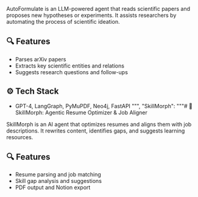 AutoFormulate is an LLM-powered agent that reads scientific papers and proposes new hypotheses or experiments. It assists researchers by automating the process of scientific ideation.

## 🔍 Features
- Parses arXiv papers
- Extracts key scientific entities and relations
- Suggests research questions and follow-ups

## ⚙️ Tech Stack
- GPT-4, LangGraph, PyMuPDF, Neo4j, FastAPI
""",
    "SkillMorph": """# 📄 SkillMorph: Agentic Resume Optimizer & Job Aligner

SkillMorph is an AI agent that optimizes resumes and aligns them with job descriptions. It rewrites content, identifies gaps, and suggests learning resources.

## 🔍 Features
- Resume parsing and job matching
- Skill gap analysis and suggestions
- PDF output and Notion export
